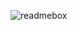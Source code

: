 ![readmebox](https://github.com/pythonize/pythonize/assets/35244043/ff420c46-e16e-4712-8d8c-dd8157722834)
